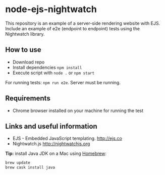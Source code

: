 # node-ejs-nightwatch
This repository is an example of a server-side rendering website with EJS.  
Include an example of e2e (endpoint to endpoint) tests using the Nightwatch library.


## How to use
* Download repo
* Install dependencies `npm install`
* Execute script with `node .` or `npm start`  

For running tests: `npm run e2e`. Server must be running.


## Requirements
* Chrome browser installed on your machine for running the test


## Links and useful information
* EJS - Embedded JavaScript templating. http://ejs.co
* Nightwatch.js http://nightwatchjs.org

**Tip:** install Java JDK on a Mac using [Homebrew](https://brew.sh):
```sh
brew update
brew cask install java
```